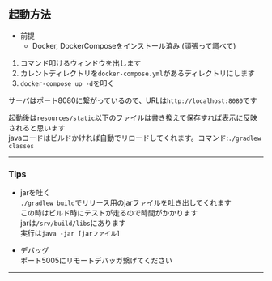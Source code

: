 
## 起動方法
- 前提  
    - Docker, DockerComposeをインストール済み (頑張って調べて)  

1. コマンド叩けるウィンドウを出します  
1. カレントディレクトリを`docker-compose.yml`があるディレクトリにします  
1. `docker-compose up -d`を叩く  

サーバはポート8080に繋がっているので、URLは`http://localhost:8080`です  

起動後は`resources/static`以下のファイルは書き換えて保存すれば表示に反映されると思います  
javaコードはビルドかければ自動でリロードしてくれます。コマンド:`./gradlew classes`

***
### Tips
- jarを吐く  
  `./gradlew build`でリリース用のjarファイルを吐き出してくれます  
  この時はビルド時にテストが走るので時間がかかります  
  jarは`/srv/build/libs`にあります  
  実行は`java -jar [jarファイル]`  


- デバッグ  
  ポート5005にリモートデバッガ繋げてください
***
